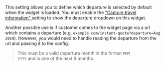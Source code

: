 This setting allows you to define which departure is selected by default when the widget is loaded. You must enable
the <a href="#{{$group}}_{{$type}}_capture_travel_information" title="Capture travel information">
    "Capture travel information"
</a> setting to show the departure dropdown on this widget.

Another possible use is if customer comes to the widget page via a url which contains a departure (e.g.
<code>example.com/instant-quote?departure=Aug 2019</code>). However, you would need to handle reading the departure
from the url and passing it to the config.

> This must be a valid departure month in the format <code>MMM YYYY</code> and is one of the next 9 months.
